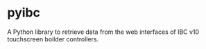 # pyibc

A Python library to retrieve data from the web interfaces of IBC v10 touchscreen boilder controllers.
